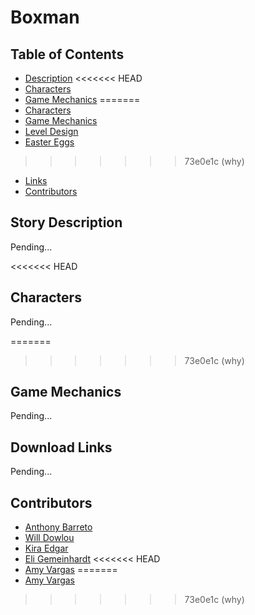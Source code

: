 <h1 style="align: center"> Boxman </h1>

## Table of Contents
- [Description](#story-description)
<<<<<<< HEAD
- [Characters](#characters)
- [Game Mechanics](#game-mechanics)
=======
- [Characters](docs/character-description.md)
- [Game Mechanics](#game-mechanics)
- [Level Design](docs/level-design-description.md)
- [Easter Eggs](docs/easter-eggs.md)
>>>>>>> 73e0e1c (why)
- [Links](#download-links)
- [Contributors](#contributors)

## Story Description
Pending...

<<<<<<< HEAD
## Characters
Pending...

=======
>>>>>>> 73e0e1c (why)
## Game Mechanics
Pending...

## Download Links
Pending...

## Contributors
* [Anthony Barreto](https://github.com/AnthonyB1116)
* [Will Dowlou](https://github.com/Spyder2074)
* [Kira Edgar](https://github.com/kiraautumn)
* [Eli Gemeinhardt](https://github.com/Hintlord)
<<<<<<< HEAD
* [Amy Vargas](https://github.com/A-Vargas-GP)
=======
* [Amy Vargas](https://github.com/A-Vargas-GP)
>>>>>>> 73e0e1c (why)
